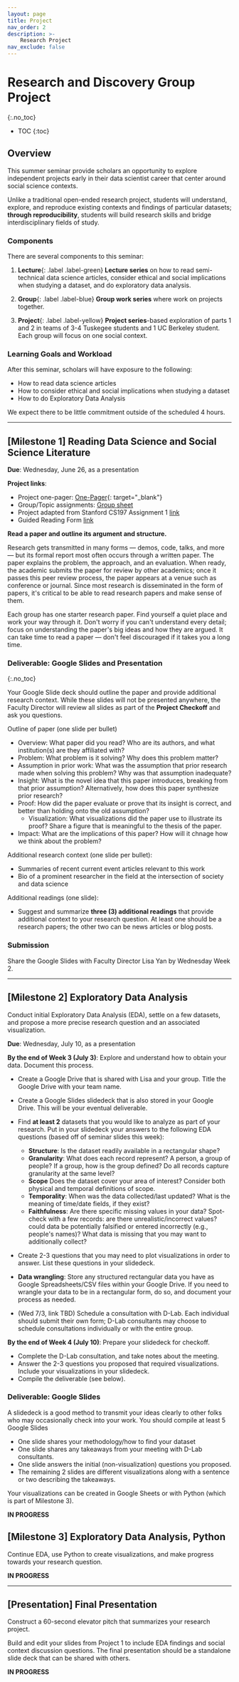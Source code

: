 ```yaml
---
layout: page
title: Project
nav_order: 2
description: >-
    Research Project
nav_exclude: false
---
```


# Research and Discovery Group Project
{:.no_toc}

* TOC
{:toc}

## Overview
This summer seminar provide scholars an opportunity to explore independent projects early in their data scientist career that center around social science contexts.

Unlike a traditional open-ended research project, students will understand, explore, and reproduce existing contexts and findings of particular datasets; **through reproducibility**, students will build research skills and bridge interdisciplinary fields of study.

### Components
There are several components to this seminar:
1. **Lecture**{: .label .label-green} **Lecture series** on how to read semi-technical data science articles, consider ethical and social implications when studying a dataset, and do exploratory data analysis.

1. **Group**{: .label .label-blue} **Group work series** where work on projects together.

1. **Project**{: .label .label-yellow} **Project series**-based exploration of parts 1 and 2 in teams of 3-4 Tuskegee students and 1 UC Berkeley student.
Each group will focus on one social context.

### Learning Goals and Workload

After this seminar, scholars will have exposure to the following:

* How to read data science articles
* How to consider ethical and social implications when studying a dataset
* How to do Exploratory Data Analysis

We expect there to be little commitment outside of the scheduled 4 hours.

---

## [Milestone 1] Reading Data Science and Social Science Literature

**Due**:			Wednesday, June 26, as a presentation

**Project links**:

* Project one-pager: [One-Pager](https://docs.google.com/document/d/1-Mf3D80JXK6Nm97RjowK-8eHtgT1S5iSRVFuUIG6Pao/edit?usp=sharing){: target="_blank"}
* Group/Topic assignments: [Group sheet](https://docs.google.com/spreadsheets/d/1R-gkvniZq-OB97MUK5xifbyIFtKmTp4HR34JF5P9T0c/edit?usp=drive_link)
* Project adapted from Stanford CS197 Assignment 1 [link](https://web.stanford.edu/class/cs197/assignments/a1.html)
* Guided Reading Form [link](https://docs.google.com/document/d/1Y1MhzrGzK-Il0kXfTjgb_-cgQbbsaKyQ/edit?usp=sharing&ouid=113745915748997113650&rtpof=true&sd=true)

**Read a paper and outline its argument and structure.**

Research gets transmitted in many forms — demos, code, talks, and more — but its formal report most often occurs through a written paper. The paper explains the problem, the approach, and an evaluation. When ready, the academic submits the paper for review by other academics; once it passes this peer review process, the paper appears at a venue such as conference or journal. Since most research is disseminated in the form of papers, it's critical to be able to read research papers and make sense of them.


Each group has one starter research paper. Find yourself a quiet place and work your way through it. Don't worry if you can't understand every detail; focus on understanding the paper's big ideas and how they are argued. It can take time to read a paper — don't feel discouraged if it takes you a long time.


### Deliverable: Google Slides and Presentation
{:.no_toc}

Your Google Slide deck should outline the paper and provide additional research context. While these slides will not be presented anywhere, the Faculty Director will review all slides as part of the **Project Checkoff** and ask you questions.

Outline of paper (one slide per bullet)
* Overview: What paper did you read? Who are its authors, and what institution(s) are they affiliated with?
* Problem: What problem is it solving? Why does this problem matter?
* Assumption in prior work: What was the assumption that prior research made when solving this problem? Why was that assumption inadequate?
* Insight: What is the novel idea that this paper introduces, breaking from that prior assumption? Alternatively, how does this paper synthesize prior research?
* Proof: How did the paper evaluate or prove that its insight is correct, and better than holding onto the old assumption?
  * Visualization: What visualizations did the paper use to illustrate its proof? Share a figure that is meaningful to the thesis of the paper.
* Impact: What are the implications of this paper? How will it chnage how we think about the problem?

Additional research context (one slide per bullet):
* Summaries of recent current event articles relevant to this work
* Bio of a prominent researcher in the field at the intersection of society and data science

Additional readings (one slide):
* Suggest and summarize **three (3) additional readings** that provide additional context to your research question. At least one should be a research papers; the other two can be news articles or blog posts.

### Submission
Share the Google Slides with Faculty Director Lisa Yan by Wednesday Week 2.

---

## [Milestone 2] Exploratory Data Analysis

Conduct initial Exploratory Data Analysis (EDA), settle on a few datasets, and propose a more precise research question and an associated visualization.

**Due**:			Wednesday, July 10, as a presentation

**By the end of Week 3 (July 3)**: Explore and understand how to obtain your data. Document this process.

* Create a Google Drive that is shared with Lisa and your group. Title the Google Drive with your team name.

* Create a Google Slides slidedeck that is also stored in your Google Drive. This will be your eventual deliverable.

* Find **at least 2** datasets that you would like to analyze as part of your research. Put in your slidedeck your answers to the following EDA questions (based off of seminar slides this week):

  * **Structure**: Is the dataset readily available in a rectangular shape? 
  * **Granularity**: What does each record represent? A person, a group of people? If a group, how is the group defined? Do all records capture granularity at the same level?
  * **Scope** Does the dataset cover your area of interest? Consider both physical and temporal definitions of scope.
  * **Temporality**: When was the data collected/last updated? What is the meaning of time/date fields, if they exist?
  * **Faithfulness**: Are there specific missing values in your data? Spot-check with a few records: are there unrealistic/incorrect values? could data be potentially falsified or entered incorrectly (e.g., people's names)? What data is missing that you may want to additionally collect?

* Create 2-3 questions that you may need to plot visualizations in order to answer. List these questions in your slidedeck.

* **Data wrangling**: Store any structured rectangular data you have as Google Spreadsheets/CSV files within your Google Drive. If you need to wrangle your data to be in a rectangular form, do so, and document your process as needed.

* (Wed 7/3, link TBD) Schedule a consultation with D-Lab. Each individual should submit their own form; D-Lab consultants may choose to schedule consultations individually or with the entire group.

**By the end of Week 4 (July 10)**: Prepare your slidedeck for checkoff.

* Complete the D-Lab consultation, and take notes about the meeting.
* Answer the 2-3 questions you proposed that required visualizations. Include your visualizations in your slidedeck.
* Compile the deliverable (see below).

### Deliverable: Google Slides

A slidedeck is a good method to transmit your ideas clearly to other folks who may occasionally check into your work. You should compile at least 5 Google Slides
* One slide shares your methodology/how to find your dataset
* One slide shares any takeaways from your meeting with D-Lab consultants.
* One slide answers the initial (non-visualization) questions you proposed.
* The remaining 2 slides are different visualizations along with a sentence or two describing the takeaways.

Your visualizations can be created in Google Sheets or with Python (which is part of Milestone 3).

**IN PROGRESS**

<!--
**Due**:			Monday July 17, end of seminar (tentatively)

**Expected Work Time**:
  * Monday 7/10: Look through data and get through half of questions.
  * Thursday 7/13: Explore rest of questions, begin looking at own questions (at least two). Start compiling Google Slides with findings by Friday.
  * Monday 7/17: Get slides checked off.

**Questions**: [link](https://docs.google.com/document/d/12ZQ7B7sSaoOc8ss2YZF0uxOQ5AGzmXmBuA8SXC5nPJw/edit?usp=drive_link){: target="_blank"}
**Data**: [Google Drive link](https://drive.google.com/drive/folders/1X8ka13kYRvAbBgIa-tWbUbL03KS-Dloc?usp=drive_link){: target="_blank"}

---

-->

## [Milestone 3] Exploratory Data Analysis, Python

Continue EDA, use Python to create visualizations, and make progress towards your research question.

**IN PROGRESS**

<!--
**Due**:			Thursday July 27, middle of seminar (tentatively)

**Expected Work Time**:
  * Monday 7/17: Finish Colab setup; get slides checked off. Reproduce 2 figures from Google Sheets.
  * Thursday 7/20: Continue work.
  * Monday 7/24: Reproduce all of figures from Google Sheets, and start exploring 2 new figures or tables in Python.
  * Thursday 7/27: Finish up and get checked off.

**Note**: The `datascience` library has different plotting styles from Google Sheets. When "reproducing"  figure/plot, we expect that you will take considerable time getting the right tables and columns for plotting, then choosing the right arguments for `datascience` library functions. Here are the function reference sheets for [Data 8](http://data8.org/su22/python-reference.html){: target="_blank"} and [Data 6](https://data6.org/su22/reference/){:target="_blank"}.

It is less important to reproduce the formatting of the plot-- in fact doing so requires advanced plotting knowledge beyond the scope of Data 6/Data 8.
-->

<!--
---

## [Project 4] Social and Ethical Implications of Data

### Discussion Question 2: Social and Behavioral Science Methodology
{:.no_toc}

**Due**:			(n/a, bundled into final presentation)

**Expected Work Time**:
  * Tuesday 8/2: Discussion building
  * 
  * Tuesday 7/19: Guest speaker; finish Colab setup; get slides checked off
  * Friday 7/22: Reproduce 2 figures from Google Sheets. UC Berkeley UGSIs switch to teaching role so that Tuskegee Scholars do bulk of programming
  * Tuesday 7/26: Guest speaker; start exploring new figure
  * Friday 7/29: Get slides and code checked off (Deb and Lisa to sit down and review code with each Tuskegee Scholar)

Questions:
* Pick 3-4 variables in the dataset and describe its conceptualization (from concept to variable definition) and operationalization (measurement and data collection).
* How were the data collectors/scientists connected to the population of interest? How may the historical context have impacted the data collection, reports, and policy decisions?

### Lesson plan details
{:.no_toc}

Describe particular norms an instructor should establish during this discussion, and what role the discussion facilitator should play. Are there any key terms a student should remember? How can an instructor guide the conversation away from criticism and towards constructive design?
-->


---

## [Presentation] Final Presentation

Construct a 60-second elevator pitch that summarizes your research project.

Build and edit your slides from Project 1 to include EDA findings and social context discussion questions. The final presentation should be a standalone slide deck that can be shared with others.

**IN PROGRESS**

<!--
Build and edit your slides from Project 1 to include EDA findings and social context discussion questions. The final presentation should be a standalone slide deck that can be shared with future discussion instructors.

**Expected Work Time**:
  * Friday 7/29: Get slides and code checked off (Deb and Lisa to sit down and review code with each Tuskegee Scholar)
  * Thursday 8/3: Finish EDA/question exploration
  * Monday 8/7: Work on final presentation
  * **Wednesday 8/9**: Final Presentations. **3-4:30pm**


**Timing and slide limit**:
* Max time per presentation: **12 minutes**. Please be sure to distribute speaking parts *equally* among project memberes.
* Max slide count: Your presentations should be no longer than 15 slides, plus extra reference slides as needed.
* Audience Q&A: After your presentation, audience members (in-person or over Zoom) will ask questions.

**Final Presentation Components**:
* **Introduction**
    * Include as the first content slide your **elevator pitch**. This is a **two-sentence description** about your project and what you did.
      * Everyone is expected to remember their elevator pitch by latest Monday 8/7.
      * One person should deliver the elevator pitch out loud during the Wednesday presentations, but everyone is expected to remember and be able to recite the group elevator pitch by end of class on Monday 8/7.
    * Pleae include whatever else in your introduction that would provide a powerful motivation of your research problem.
* **Discussion activity**: A summary of your Project 1.
    * Required readings for students.
      * Pick at most 3 readings that students should read prior to discussion that will illuminate a particular dataset in the context of society. This may be a subset of the ones we provided, or you can pick your own from reputable sources.<br/>The readings should describe the topic itself, the current public opinion, any historical context, and a recent research study using the dataset.<br/>Readings should take about 1 hour, maximum.
      * It would be useful to give a one-sentence verbal explanation about the purpose of each of the readings in building student knowledge (e.g., original research study, explains dataset, is an opinion article, etc.).
    * Outline of a discusison question (Projects 1 and below social context questions)
* **Exploratory Data Analysis**: A summary of your Project 2.
    * Python figures only that answer the questions originally posed to you.
* **Independent research question** and paired visualization.
    * Clearly state what you wanted to explore, and what takeaways you drew from either your visualization or the process of creating this visualization.
* **Conclusion, thoughts, and reflections**: At most 1-2 slides.
    * How was your experience exploring this dataset and context this summer?
    * What did you like, and what did you learn?
* Reference slides (not covered, but included in the presentation)
    * Required readings for students and instructors
    * Anything you read that you think an instructor or researcher would find useful, but would possibly be too in-depth for a student
    -->

<!--

---

## [Project 4] Constructing computing problems

Build a Jupyter notebook that has both the question/skeleton code and solutions for the two exercises below.

### Checkpoint
Identify the core library function and the core computation concept respectively for the two exercises below.

### Lab Exercise 1: The `datascience` Module
{:.no_toc}

Use 1-2 datascience module functions to construct a plot that demonstrates a facet of the data in the context of the findings from readings/discussion activities.

### Lab Exercise 2: A computational problem
{:.no_toc}

Compute a rate, proportion, or statistic that uses loops and/or conditional statements that demonstrates a facet of the data in the context of the findings from readings/discussion activities.

-->
